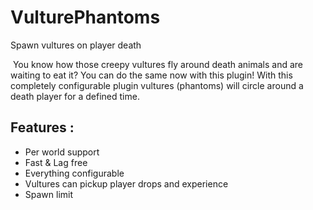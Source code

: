 # VulturePhantoms

Spawn vultures on player death

​
You know how those creepy vultures fly around death animals and are waiting to eat it? You can do the same now with this plugin!
With this completely configurable plugin vultures (phantoms) will circle around a death player for a defined time.


## Features : 
- Per world support
- Fast & Lag free
- Everything configurable
- Vultures can pickup player drops and experience
- Spawn limit
